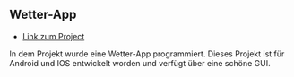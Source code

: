 ## Wetter-App
- [Link zum Project](https://github.com/darkmoonight/Rain)

In dem Projekt wurde eine Wetter-App programmiert. Dieses Projekt ist für Android und IOS entwickelt worden und verfügt über eine schöne GUI.